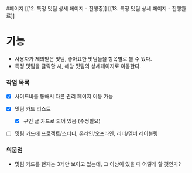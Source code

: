 #페이지 
[[12. 특정 밋팀 상세 페이지 - 진행중]]
[[13. 특정 밋팀 상세 페이지 - 진행완료]]
# 기능
* 사용자가 제의받은 밋팀, 좋아요한 밋팀들을 항목별로 볼 수 있다.
* 특정 밋팀을 클릭할 시, 해당 밋팀의 상세페이지로 이동한다.


### 작업 목록
* [x] 사이드바를 통해서 다른 관리 페이지 이동 가능
* [x] 밋팀 카드 리스트
	* [x] 구인 글 카드로 되어 있음 (수정필요)
* [ ] 밋팀 카드에 프로젝트/스터디, 온라인/오프라인, 리더/멤버 레이블링


### 의문점
* 밋팀 카드를 현재는 3개만 보이고 있는데, 그 이상이 있을 때 어떻게 할 것인가?


